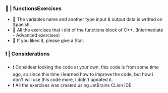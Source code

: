 ### 🚀 | functionsExercises
- 💬 The variables name and another type input & output data is writted on Spanish.
- 🧾 All the exercises that i did of the functions block of C++. (Intermediate - Advanced exercises)
- 💝 If you liked it, please give a Star.

### ❗️ | Considerations
- ❗️ Consideer looking the code at your own, this code is from some time ago, so since this time i learned how to improve the code, but how i don't will use this code more, i didn't updated it.
- ❗️ All the exercises was created using JetBrains CLion IDE.
